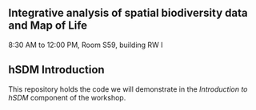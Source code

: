 Integrative analysis of spatial biodiversity data and Map of Life
----------------
8:30 AM to 12:00 PM, Room S59, building RW I


## hSDM Introduction

This repository holds the code we will demonstrate in the *Introduction to hSDM* component of the workshop. 


